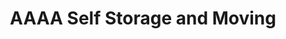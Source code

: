 ---
title: "AAAA Self Storage and Moving"
url: /suffolk/aaaa-self-storage-and-moving/
shop: storage rental
---